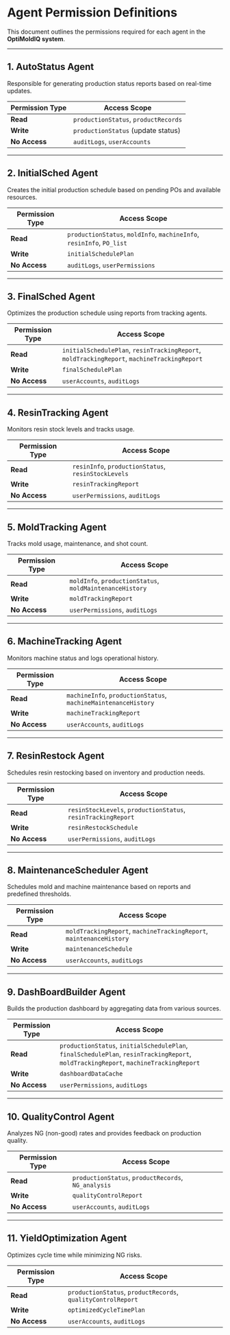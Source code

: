 # **Agent Permission Definitions**
This document outlines the permissions required for each agent in the **OptiMoldIQ system**.

---

## **1. AutoStatus Agent**
Responsible for generating production status reports based on real-time updates.

| Permission Type | Access Scope |
|---------------|--------------------------------------------------|
| **Read**     | `productionStatus`, `productRecords` |
| **Write**    | `productionStatus` (update status) |
| **No Access** | `auditLogs`, `userAccounts` |

---

## **2. InitialSched Agent**
Creates the initial production schedule based on pending POs and available resources.

| Permission Type | Access Scope |
|---------------|--------------------------------------------------|
| **Read**     | `productionStatus`, `moldInfo`, `machineInfo`, `resinInfo`, `PO_list` |
| **Write**    | `initialSchedulePlan` |
| **No Access** | `auditLogs`, `userPermissions` |

---

## **3. FinalSched Agent**
Optimizes the production schedule using reports from tracking agents.

| Permission Type | Access Scope |
|---------------|--------------------------------------------------|
| **Read**     | `initialSchedulePlan`, `resinTrackingReport`, `moldTrackingReport`, `machineTrackingReport` |
| **Write**    | `finalSchedulePlan` |
| **No Access** | `userAccounts`, `auditLogs` |

---

## **4. ResinTracking Agent**
Monitors resin stock levels and tracks usage.

| Permission Type | Access Scope |
|---------------|--------------------------------------------------|
| **Read**     | `resinInfo`, `productionStatus`, `resinStockLevels` |
| **Write**    | `resinTrackingReport` |
| **No Access** | `userPermissions`, `auditLogs` |

---

## **5. MoldTracking Agent**
Tracks mold usage, maintenance, and shot count.

| Permission Type | Access Scope |
|---------------|--------------------------------------------------|
| **Read**     | `moldInfo`, `productionStatus`, `moldMaintenanceHistory` |
| **Write**    | `moldTrackingReport` |
| **No Access** | `userPermissions`, `auditLogs` |

---

## **6. MachineTracking Agent**
Monitors machine status and logs operational history.

| Permission Type | Access Scope |
|---------------|--------------------------------------------------|
| **Read**     | `machineInfo`, `productionStatus`, `machineMaintenanceHistory` |
| **Write**    | `machineTrackingReport` |
| **No Access** | `userAccounts`, `auditLogs` |

---

## **7. ResinRestock Agent**
Schedules resin restocking based on inventory and production needs.

| Permission Type | Access Scope |
|---------------|--------------------------------------------------|
| **Read**     | `resinStockLevels`, `productionStatus`, `resinTrackingReport` |
| **Write**    | `resinRestockSchedule` |
| **No Access** | `userPermissions`, `auditLogs` |

---

## **8. MaintenanceScheduler Agent**
Schedules mold and machine maintenance based on reports and predefined thresholds.

| Permission Type | Access Scope |
|---------------|--------------------------------------------------|
| **Read**     | `moldTrackingReport`, `machineTrackingReport`, `maintenanceHistory` |
| **Write**    | `maintenanceSchedule` |
| **No Access** | `userAccounts`, `auditLogs` |

---

## **9. DashBoardBuilder Agent**
Builds the production dashboard by aggregating data from various sources.

| Permission Type | Access Scope |
|---------------|--------------------------------------------------|
| **Read**     | `productionStatus`, `initialSchedulePlan`, `finalSchedulePlan`, `resinTrackingReport`, `moldTrackingReport`, `machineTrackingReport` |
| **Write**    | `dashboardDataCache` |
| **No Access** | `userPermissions`, `auditLogs` |

---

## **10. QualityControl Agent**
Analyzes NG (non-good) rates and provides feedback on production quality.

| Permission Type | Access Scope |
|---------------|--------------------------------------------------|
| **Read**     | `productionStatus`, `productRecords`, `NG_analysis` |
| **Write**    | `qualityControlReport` |
| **No Access** | `userAccounts`, `auditLogs` |

---

## **11. YieldOptimization Agent**
Optimizes cycle time while minimizing NG risks.

| Permission Type | Access Scope |
|---------------|--------------------------------------------------|
| **Read**     | `productionStatus`, `productRecords`, `qualityControlReport` |
| **Write**    | `optimizedCycleTimePlan` |
| **No Access** | `userAccounts`, `auditLogs` |